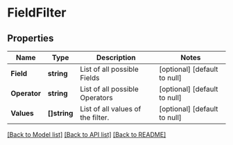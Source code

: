 # FieldFilter

## Properties
Name | Type | Description | Notes
------------ | ------------- | ------------- | -------------
**Field** | **string** | List of all possible Fields | [optional] [default to null]
**Operator** | **string** | List of all possible Operators | [optional] [default to null]
**Values** | **[]string** | List of all values of the filter. | [optional] [default to null]

[[Back to Model list]](../README.md#documentation-for-models) [[Back to API list]](../README.md#documentation-for-api-endpoints) [[Back to README]](../README.md)


